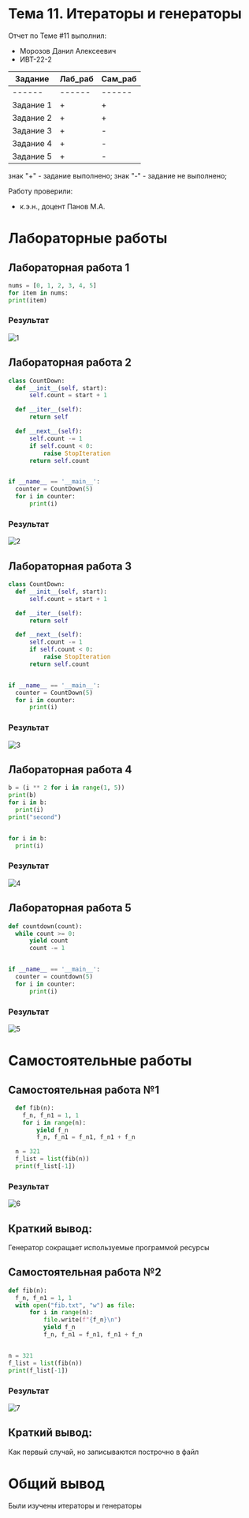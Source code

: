 # Тема 11. Итераторы и генераторы
Отчет по Теме #11 выполнил:
- Морозов Данил Алексеевич
- ИВТ-22-2

| Задание | Лаб_раб | Сам_раб |
| - | - | - |
| ------ | ------ | ------ |
| Задание 1 | + | + |
| Задание 2 | + | + |
| Задание 3 | + | - |
| Задание 4 | + | - |
| Задание 5 | + | - |

знак "+" - задание выполнено; знак "-" - задание не выполнено;

Работу проверили:
- к.э.н., доцент Панов М.А.

# Лабораторные работы 
## Лабораторная работа 1

  ```python
nums = [0, 1, 2, 3, 4, 5]
for item in nums:
  print(item)
```
  ### Результат
  
 ![1](https://github.com/MorozovDanil/software-engineering/blob/Тема_11/pic/Lab11_1.png)

## Лабораторная работа 2

 ```python
class CountDown:
   def __init__(self, start):
       self.count = start + 1

   def __iter__(self):
       return self

   def __next__(self):
       self.count -= 1
       if self.count < 0:
           raise StopIteration
       return self.count


if __name__ == '__main__':
   counter = CountDown(5)
   for i in counter:
       print(i)

```

### Результат

![2](https://github.com/MorozovDanil/software-engineering/blob/Тема_11/pic/Lab11_2.png)

## Лабораторная работа 3

 ```python
class CountDown:
   def __init__(self, start):
       self.count = start + 1

   def __iter__(self):
       return self

   def __next__(self):
       self.count -= 1
       if self.count < 0:
           raise StopIteration
       return self.count


if __name__ == '__main__':
   counter = CountDown(5)
   for i in counter:
       print(i)
```
### Результат

![3](https://github.com/MorozovDanil/software-engineering/blob/Тема_11/pic/Lab11_3.png)

## Лабораторная работа 4

 ```python
b = (i ** 2 for i in range(1, 5))
print(b)
for i in b:
   print(i)
print("second")


for i in b:
   print(i)
```
### Результат

![4](https://github.com/MorozovDanil/software-engineering/blob/Тема_11/pic/Lab11_4.png)

## Лабораторная работа 5

 ```python
def countdown(count):
   while count >= 0:
       yield count
       count -= 1


if __name__ == '__main__':
   counter = countdown(5)
   for i in counter:
       print(i)
```
### Результат

![5](https://github.com/MorozovDanil/software-engineering/blob/Тема_11/pic/Lab11_5.png)


# Самостоятельные работы

## Самостоятельная работа №1

  ```python
	def fib(n):
	  f_n, f_n1 = 1, 1
	  for i in range(n):
		  yield f_n
		  f_n, f_n1 = f_n1, f_n1 + f_n

	n = 321
	f_list = list(fib(n))
	print(f_list[-1])
```

### Результат

![6](https://github.com/MorozovDanil/software-engineering/blob/Тема_11/pic/Self11_1.png)

## Краткий вывод:
Генератор сокращает используемые программой ресурсы
 
## Самостоятельная работа №2

 ```python
def fib(n):
   f_n, f_n1 = 1, 1
   with open("fib.txt", "w") as file:
       for i in range(n):
           file.write(f"{f_n}\n")
           yield f_n
           f_n, f_n1 = f_n1, f_n1 + f_n


n = 321
f_list = list(fib(n))
print(f_list[-1])
```

### Результат

![7](https://github.com/MorozovDanil/software-engineering/blob/Тема_11/pic/Self11_2.png)

## Краткий вывод:
Как первый случай, но записываются построчно в файл

# Общий вывод 

Были изучены итераторы и генераторы